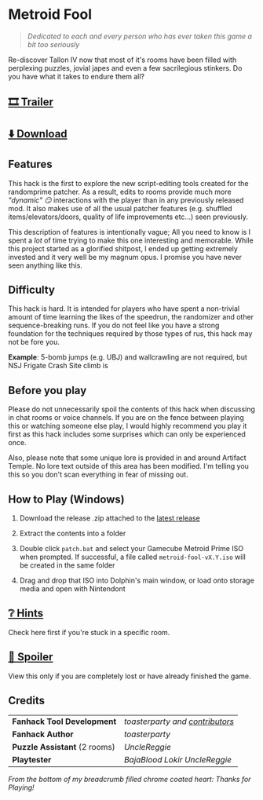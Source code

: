 # Metroid Fool

> *Dedicated to each and every person who has ever taken this game a bit too seriously*

Re-discover Tallon IV now that most of it's rooms have been filled with perplexing puzzles, jovial japes and even a few sacrilegious stinkers. Do you have what it takes to endure them all?

## [🎞️ Trailer](https://youtu.be/gRhfCjEgMKI)

## [⬇️ Download](https://github.com/toasterparty/metroid-fool/releases)

## Features

This hack is the first to explore the new script-editing tools created for the randomprime patcher. As a result, edits to rooms provide much more *"dynamic" 😏* interactions with the player than in any previously released mod. It also makes use of all the usual patcher features (e.g. shuffled items/elevators/doors, quality of life improvements etc...) seen previously.

This description of features is intentionally vague; All you need to know is I spent a *lot* of time trying to make this one interesting and memorable. While this project started as a glorified shitpost, I ended up getting extremely invested and it very well be my magnum opus. I promise you have never seen anything like this.

## Difficulty

This hack is hard. It is intended for players who have spent a non-trivial amount of time learning the likes of the speedrun, the randomizer and other sequence-breaking runs. If you do not feel like you have a strong foundation for the techniques required by those types of rus, this hack may not be fore you.

**Example**: 5-bomb jumps (e.g. UBJ) and wallcrawling are not required, but NSJ Frigate Crash Site climb is

## Before you play

Please do not unnecessarily spoil the contents of this hack when discussing in chat rooms or voice channels. If you are on the fence between playing this or watching someone else play, I would highly recommend you play it first as this hack includes some surprises which can only be experienced once.

Also, please note that some unique lore is provided in and around Artifact Temple. No lore text outside of this area has been modified. I'm telling you this so you don't scan everything in fear of missing out.

## How to Play (Windows)

1. Download the release .zip attached to the [latest release](https://github.com/toasterparty/metroid-fool/releases)

2. Extract the contents into a folder

3. Double click `patch.bat` and select your Gamecube Metroid Prime ISO when prompted. If successful, a file called `metroid-fool-vX.Y.iso` will be created in the same folder

4. Drag and drop that ISO into Dolphin's main window, or load onto storage media and open with Nintendont

## [❔ Hints](./hints.md)

Check here first if you're stuck in a specific room.

## [🙈 Spoiler](./spoiler.md)

View this only if you are completely lost or have already finished the game.

## Credits
|  |  |
-------|------------------
| **Fanhack Tool Development** | *toasterparty and [contributors](https://github.com/randovania/randomprime/graphs/contributors)* |
| **Fanhack Author** | *toasterparty* |
| **Puzzle Assistant** (2 rooms) | *UncleReggie* |
| **Playtester** | *BajaBlood Lokir UncleReggie* |

*From the bottom of my breadcrumb filled chrome coated heart: Thanks for Playing!*
